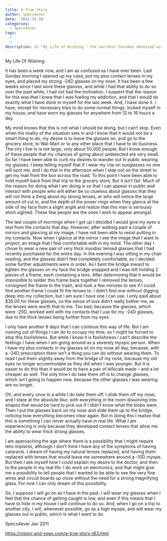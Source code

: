 ```yaml
---
title: A True Story
author: Specs4ever
date: '2011-12-28'
categories:
  - Specs4ever
tags:
  - 
  - 
description: In "My Life of Wishing," the narrator becomes obsessed with wearing strong glasses in public, leading to unforeseen consequences.
---
```

My Life Of Wishing:

It has been a week now, and I am as confused as I have ever been.  Last Sunday morning I opened up my case, put my plus contact lenses in my eyes, and placed my strong -24D glasses on my nose.  It has been a few weeks since I last wore these glasses, and while I had that ability to do so over the past while, I had not had the inclination.  I suspect that the reason for this was that I knew that I was fueling my addiction, and that I would do exactly what I have done to myself for the last week.  And, I have done it. I have, except for necessary trips to do some normal things, locked myself in my house, and have worn my glasses for anywhere from 12 to 16 hours a day.

My mind knows that this is not what I should be doing, but I can’t stop.  Even when the reality of the situation sets in and I know that it would not be a smart thing to do, my desire is to leave the glasses on, and go to the grocery store, to Wal-Mart or to any other place that I have to do business.  The city I live in is not large, only about 50,000 people.  But I know enough of these people that my chances of going about undetected are very small.  So far I have been able to curb my desires to wander out in public wearing my glasses. I keep telling myself that if I wear my clip on sunglasses no one will spot me, and I do that in the afternoon when I step out on the street to get my mail from the box across the road.  To this point I have been able to hold myself back from that trip to the grocery store.  But it isn’t fair.  Much of the reason for doing what I am doing is so that I can appear in public and interact with people who will either be so clueless about glasses that they will not think a thing about my strong lenses, or who will notice the large amount of cut in, and the depth of the power rings when they glance at the side of my face from a slight angle and realize that this man is seriously short sighted. These few people are the ones I wish to appear amongst.

The last couple of mornings when I got up I decided I would give my eyes a rest from the contacts that day.  However, after walking past a couple of mirrors and glancing at my image, I have not been able to resist putting in my contacts.  Now when I glance at the mirror I see the image that I want to project, an image that I feel comfortable with in my mind.  The other day I chose to wear a new pair of very thick myodisc lensed glasses that I had recently purchased for the entire day. In the evening I was sitting in my chair reading, and the glasses didn’t feel completely comfortable, so I decided some further adjustments were in order.  As I bent the bridge inward to tighten the glasses on my face the bridge snapped and I was left holding 2 pieces of a frame, each containing a lens.  After determining that it would be impossible to solder this frame back together I removed the lenses, consigned the frame to the trash, and took a few minutes to see if I could find another frame I could fit the lenses to.  I didn’t find one without digging deep into my collection, but I am sure I have one I can use.  I only paid about $35.00 for these glasses, so the sense of loss didn’t really bother me, as the lenses were worth that to me. Too bad, because the glasses, which were -25D, worked well with my contacts that I use for my -24D glasses, due to the thick lenses being further from my eyes.

I only have another 6 days that I can continue this way of life.  But I am running out of things I can do to occupy my time, so I might be forced to stop this foolishness.  But while I know it is foolishness I can’t describe the feelings I have when I am going around as a severely myopic person.  When I have my plus contacts in my glasses sit on my nose all day, because, with a -24D prescription there isn’t a thing you can do without wearing them.  To read I pull them slightly away from the bridge of my nose, because my old eyes no longer accommodate as they did when I was younger.  But it is easier to do this than it would be to have a pair of bifocals made – and a lot cheaper as well.  The only time I do take them off is to change glasses, which isn’t going to happen now, because the other glasses I was wearing are no longer.

Oh, and every once in a while I do take them off. I slide them off my nose, and I stare at the absolute blur, with everything in the room dissolving into shapes that would be hard to pick out if I didn’t know what the blobs were.  Then I put the glasses back on my nose and slide them up to the bridge, noticing how everything becomes clear again. But in doing this I realize that this is something I can never actually have in real life.  What I am experiencing is only because they developed contact lenses that allow me the ability to wear thick strong glasses.

I am approaching the age where there is a possibility that I might require lens implants, although I don’t think I have any of the symptoms of having cataracts.  I dream of having my natural lenses replaced, and having them replaced with lenses that would leave me somewhere around a -10D myope.  But then I ask myself how I could explain my desire to the doctor, and then to the people in my real life.  I do work on electronics, and that might give me a possibility to tell people that I wanted to be able to see the very fine wires and circuit boards up close without the need for a strong magnifying glass.  For now I can only dream of this possibility.

So, I suppose I will go on as I have in the past. I will wear my glasses when I feel that the chance of getting caught is low, and even if this means that I have to hide in my house I will continue to do so.  And, when I go on a trip to another city, I will, whenever possible, go as a high myope, and will wear my glasses out in public, which is what I want to do.

Specs4ever
Jan 2011

https://vision-and-spex.com/a-true-story-t83.html